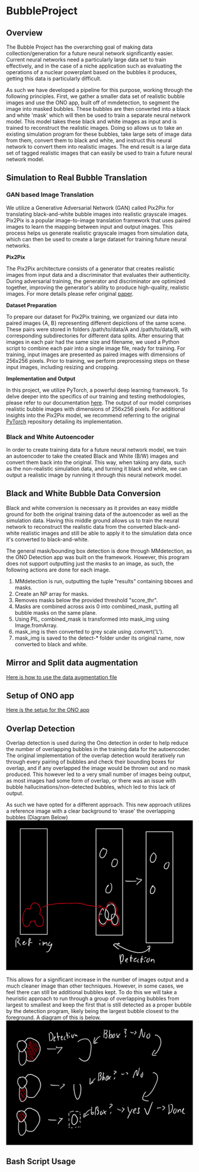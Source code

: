 # BubbleProject

## Overview ##

The Bubble Project has the overarching goal of making data collection/generation for a future neural network significantly easier. Current neural networks need a particularly large data set to train effectively, and in the case of a niche application such as evaluating the operations of a nuclear powerplant based on the bubbles it produces, getting this data is particularly difficult.

As such we have developed a pipeline for this purpose, working through the following principles. First, we gather a smaller data set of realistic bubble images and use the ONO app, built off of mmdetection, to segment the image into masked bubbles. These bubbles are then converted into a black and white 'mask' which will then be used to train a separate neural network model. This model takes these black and white images as input and is trained to reconstruct the realistic images. Doing so allows us to take an existing simulation program for these bubbles, take large sets of image data from them, convert them to black and white, and instruct this neural network to convert them into realistic images. The end result is a large data set of tagged realistic images that can easily be used to train a future neural network model.

## Simulation to Real Bubble Translation

### GAN based Image Translation

We utilize a Generative Adversarial Network (GAN) called Pix2Pix for translating black-and-white bubble images into realistic grayscale images. Pix2Pix is a popular image-to-image translation framework that uses paired images to learn the mapping between input and output images. This process helps us generate realistic grayscale images from simulation data, which can then be used to create a large dataset for training future neural networks.

**Pix2Pix** 

The Pix2Pix architecture consists of a generator that creates realistic images from input data and a discriminator that evaluates their authenticity. During adversarial training, the generator and discriminator are optimized together, improving the generator's ability to produce high-quality, realistic images. For more details please refer original [paper](https://arxiv.org/pdf/1611.07004).

**Dataset Preparation**

To prepare our dataset for Pix2Pix training, we organized our data into paired images {A, B} representing different depictions of the same scene. These pairs were stored in folders /path/to/data/A and /path/to/data/B, with corresponding subdirectories for different data splits. After ensuring that images in each pair had the same size and filename, we used a Python script to combine each pair into a single image file, ready for training. For training, input images are presented as paired images with dimensions of 256x256 pixels. Prior to training, we perform preprocessing steps on these input images, including resizing and cropping.

**Implementation and Output**

In this project, we utilize PyTorch, a powerful deep learning framework. To delve deeper into the specifics of our training and testing methodologies, please refer to our documentation [here](Pix2PixImageTranslation/README.md). The output of our model comprises realistic bubble images with dimensions of 256x256 pixels. For additional insights into the Pix2Pix model, we recommend referring to the original [PyTorch](https://github.com/junyanz/pytorch-CycleGAN-and-pix2pix) repository detailing its implementation.

### Black and White Autoencoder ##

In order to create training data for a future neural network model, we train an autoencoder to take the created Black and White (B/W) images and convert them back into the original.
This way, when taking any data, such as the non-realistic simulation data, and turning it black and white, we can output a realistic image by running it through this neural network model.

## Black and White Bubble Data Conversion ##

Black and white conversion is necessary as it provides an easy middle ground for both the original training data of the autoencoder as well as the simulation data. Having this middle ground allows us to train the neural network to reconstruct the realistic data from the converted black-and-white realistic images and still be able to apply it to the simulation data once it's converted to black-and-white.

The general mask/bounding box detection is done through MMdetection, as the ONO Detection app was built on the framework. However, this program does not support outputting just the masks to an image, as such, the following actions are done for each image. 

1. MMdetection is run, outputting the tuple "results" containing bboxes and masks.
2. Create an NP array for masks.
3. Removes masks below the provided threshold "score_thr".
5. Masks are combined across axis 0 into combined_mask, putting all bubble masks on the same plane.
7. Using PIL, combined_mask is transformed into mask_img using Image.fromArray.
8. mask_img is then converted to grey scale using .convert('L').
9. mask_img is saved to the detect-* folder under its original name, now converted to black and white. 

## Mirror and Split data augmentation
[Here is how to use the data augmentation file]()

## Setup of ONO app
[Here is the setup for the ONO app](https://github.com/nmazda/BubbleProject/blob/main/ONOSETUP.md)

## Overlap Detection

Overlap detection is used during the Ono detection in order to help reduce the number of overlapping bubbles in the training data for the autoencoder. The original implementation of the overlap detection would iteratively run through every pairing of bubbles and check their bounding boxes for overlap, and if any overlapped the image would be thrown out and no mask produced. This however led to a very small number of images being output, as most images had some form of overlap, or there was an issue with bubble hallucinations/non-detected bubbles, which led to this lack of output.

As such we have opted for a different approach. This new approach utilizes a reference image with a clear background to 'erase' the overlapping bubbles (Diagram Below)
![Brief diagram displaying how overlap detection currently works](https://github.com/nmazda/BubbleProject/blob/main/git_imgs/overlap_detection.jpg)

This allows for a significant increase in the number of images output and a much cleaner image than other techniques. However, in some cases, we feel there can still be additional bubbles kept. To do this we will take a heuristic approach to run through a group of overlapping bubbles from largest to smallest and keep the first that is still detected as a proper bubble by the detection program, likely being the largest bubble closest to the foreground. A diagram of this is below.
![Diagram showing the new heuristic approach to overlap detection](https://github.com/nmazda/BubbleProject/blob/main/git_imgs/overlap_heuristic.jpg)





## Bash Script Usage
